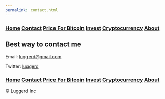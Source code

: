 ```yaml
---
permalink: contact.html
---
```


### [Home](index.md)  [Contact](contact.html) [Price For Bitcoin](gains.html) [Invest](invest.html)  [Cryptocurrency](cryptocurrency.html) [About](about.html)

## Best way to contact me
Email: luggerd@gmail.com

Twitter: [luggerd](https://twitter.com/luggerd)

### [Home](index.md)  [Contact](contact.html) [Price For Bitcoin](gains.html) [Invest](invest.html)  [Cryptocurrency](cryptocurrency.html) [About](about.html)
<div class="navbar-text pull-left">
    &copy; Luggerd Inc
    </div>
